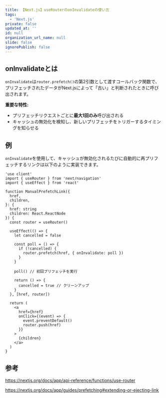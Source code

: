 ```yaml
---
title: 【Next.js】useRouterのonInvalidateの使い方
tags:
  - 'Next.js'
private: false
updated_at: ''
id: null
organization_url_name: null
slide: false
ignorePublish: false
---
```

## onInvalidateとは

`onInvalidate`は`router.prefetch()`の第2引数として渡すコールバック関数で、プリフェッチされたデータがNext.jsによって「古い」と判断されたときに呼び出されます。

**重要な特性:**
- プリフェッチリクエストごとに**最大1回のみ**呼び出される
- キャッシュの無効化を検知し、新しいプリフェッチをトリガーするタイミングを知らせる

## 例

`onInvalidate`を使用して、キャッシュが無効化されるたびに自動的に再プリフェッチするリンクは以下のように実装できます。

```tsx
'use client'
import { useRouter } from 'next/navigation'
import { useEffect } from 'react'

function ManualPrefetchLink({
  href,
  children,
}: {
  href: string
  children: React.ReactNode
}) {
  const router = useRouter()

  useEffect(() => {
    let cancelled = false

    const poll = () => {
      if (!cancelled) {
        router.prefetch(href, { onInvalidate: poll })
      }
    }

    poll() // 初回プリフェッチを実行

    return () => {
      cancelled = true // クリーンアップ
    }
  }, [href, router])

  return (
    <a
      href={href}
      onClick={(event) => {
        event.preventDefault()
        router.push(href)
      }}
    >
      {children}
    </a>
  )
}
```

## 参考

https://nextjs.org/docs/app/api-reference/functions/use-router

https://nextjs.org/docs/app/guides/prefetching#extending-or-ejecting-link
